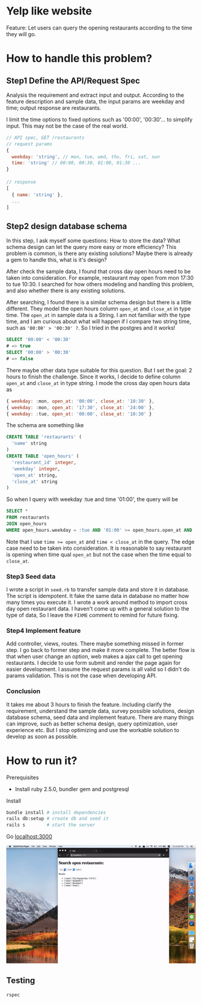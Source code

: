 # Yelp like website

Feature: Let users can query the opening restaurants according to the time they will go.

# How to handle this problem?

## Step1 Define the API/Request Spec

Analysis the requirement and extract input and output. According to the feature description and sample data, the input params are weekday and time; output response are restaurants.

I limit the time options to fixed options such as '00:00', '00:30'... to simplify input. This may not be the case of the real world.

```javascript
// API spec, GET /restaurants
// request params
{
  weekday: 'string', // mon, tue, wed, thu, fri, sat, sun
  time: 'string' // 00:00, 00:30, 01:00, 01:30 ...
}

// response
[
  { name: 'string' },
  ...
]
```

## Step2 design database schema

In this step, I ask myself some questions: How to store the data? What schema design can let the query more easy or more efficiency? This problem is common, is there any existing solutions? Maybe there is already a gem to handle this, what is it's design?

After check the sample data, I found that cross day open hours need to be taken into consideration. For example, restaurant may open from mon 17:30 to tue 10:30. I searched for how others modeling and handling this problem, and also whether there is any existing solutions.

After searching, I found there is a similar schema design but there is a little different. They model the open hours column `open_at` and `close_at` in type time. The `open_at` in sample data is a String. I am not familiar with the type time, and I am curious about what will happen if I compare two string time, such as `'00:00' > '00:30' ?`. So I tried in the postgres and it works!

```SQL
SELECT '00:00' < '00:30'
# => true
SELECT '00:00' > '00:30'
# => false
```

There maybe other data type suitable for this question. But I set the goal: 2 hours to finish the challenge. Since it works, I decide to define column `open_at` and `close_at` in type string. I mode the cross day open hours data as

```javascript
{ weekday: :mon, open_at: '00:00', close_at: '10:30' },
{ weekday: :mon, open_at: '17:30', close_at: '24:00' },
{ weekday: :tue, open_at: '00:00', close_at: '10:30' }
```

The schema are something like
```SQL
CREATE TABLE 'restaurants' (
  'name' string
)
CREATE TABLE 'open_hours' (
  'restaurant_id' integer,
  'weekday' integer,
  'open_at' string,
  'close_at' string
)
```

So when I query with weekday :tue and time '01:00', the query will be
 ```sql
 SELECT *
 FROM restaurants
 JOIN open_hours
 WHERE open_hours.weekday = :tue AND '01:00' >= open_hours.open_at AND '01:00' < open_hours.close_at
 ```

Note that I use `time >= open_at` and `time < close_at` in the query. The edge case need to be taken into consideration. It is reasonable to say restaurant is opening when time qual `open_at` but not the case when the time equal to `close_at`.

### Step3 Seed data

I wrote a script in `seed.rb` to transfer sample data and store it in database. The script is idempotent. It fake the same data in database no matter how many times you execute it. I wrote a work around method to import cross day open restaurant data. I haven't come up with a general solution to the type of data, So I leave the `FIXME` comment to remind for future fixing.

### Step4 Implement feature

Add controller, views, routes. There maybe something missed in former step. I go back to former step and make it more complete. The better flow is that when user change an option, web makes a ajax call to get opening restaurants. I decide to use form submit and render the page again for easier development. I assume the request params is all valid so I didn't do params validation. This is not the case when developing API.

### Conclusion

It takes me about 3 hours to finish the feature. Including clarify the requirement, understand the sample data, survey possible solutions, design database schema, seed data and implement feature. There are many things can improve, such as better schema design, query optimization, user experience etc. But I stop optimizing and use the workable solution to develop as soon as possible.

# How to run it?

Prerequisites

* Install ruby 2.5.0, bundler gem and postgresql

Install

```sh
bundle install # install dependencies
rails db:setup # create db and seed it
rails s        # start the server
```

Go [localhost:3000](http://localhost:3000)

![Demo](https://github.com/darren987469/yelp/blob/master/gifs/demo.gif)

## Testing

```sh
rspec
```
